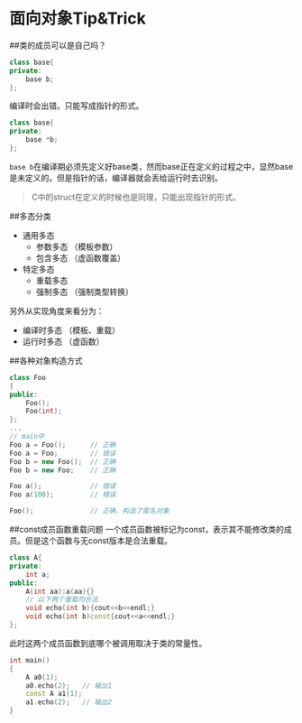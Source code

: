 面向对象Tip&Trick
=========
##类的成员可以是自己吗？
```cpp
class base{
private:
	base b;
};
```
编译时会出错。只能写成指针的形式。
```cpp
class base{
private:
	base *b;
};
```
`base b`在编译期必须先定义好base类，然而base正在定义的过程之中，显然base是未定义的。但是指针的话，编译器就会丢给运行时去识别。
>C中的struct在定义的时候也是同理，只能出现指针的形式。

##多态分类
- 通用多态
  - 参数多态 （模板参数）
  - 包含多态 （虚函数覆盖）
- 特定多态
  - 重载多态
  - 强制多态 （强制类型转换）
  
另外从实现角度来看分为：
- 编译时多态 （模板、重载）
- 运行时多态 （虚函数）

##各种对象构造方式
```cpp
class Foo
{
public:
	Foo();
	Foo(int);
};
...
// main中
Foo a = Foo(); 		// 正确
Foo a = Foo;		// 错误
Foo b = new Foo();	// 正确
Foo b = new Foo;	// 正确

Foo a();			// 错误
Foo a(100);			// 错误

Foo();				// 正确，构造了匿名对象
```
##const成员函数重载问题
一个成员函数被标记为const，表示其不能修改类的成员。但是这个函数与无const版本是合法重载。
```cpp
class A{
private:
    int a;
public:
    A(int aa):a(aa){}
    // 以下两个重载均合法
    void echo(int b){cout<<b<<endl;}
    void echo(int b)const{cout<<a<<endl;}
};
```
此时这两个成员函数到底哪个被调用取决于类的常量性。
```cpp
int main()
{
	A a0(1);
	a0.echo(2);   // 输出1
	const A a1(1);
	a1.echo(2);   // 输出2
}

```
